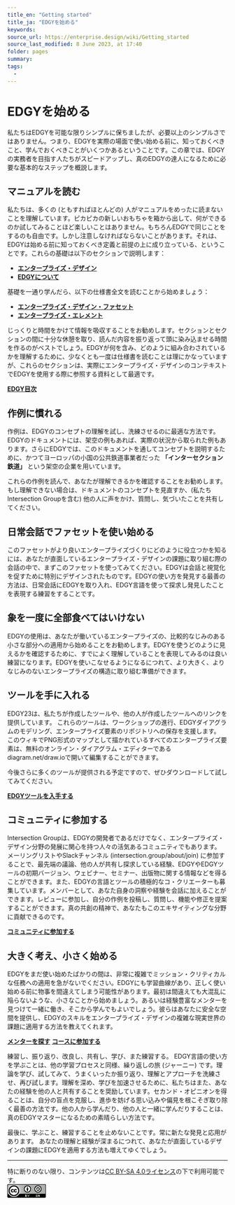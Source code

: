 ```yaml
---
title_en: "Getting started"
title_ja: "EDGYを始める"
keywords: 
source_url: https://enterprise.design/wiki/Getting_started
source_last_modified: 8 June 2023, at 17:40
folder: pages
summary:
tags: 
  - 
---
```

# EDGYを始める
私たちはEDGYを可能な限りシンプルに保ちましたが、必要以上のシンプルさではありません。つまり、EDGYを実際の場面で使い始める前に、知っておくべきこと、学んでおくべきことがいくつかあるということです。この章では、EDGYの実務者を目指す人たちがスピードアップし、真のEDGYの達人になるために必要な基本的なステップを概説します。

## マニュアルを読む
私たちは、多くの (ともすればほとんどの) 人がマニュアルをめったに読まないことを理解しています。ピカピカの新しいおもちゃを箱から出して、何ができるのか試してみることほど楽しいことはありません。もちろんEDGYで同じことをするのも自由です。しかし注意しなければならないことがあります。それは、EDGYは始める前に知っておくべき定義と前提の上に成り立っている、ということです。これらの基礎は以下のセクションで説明します：
- [**エンタープライズ・デザイン**](enterprise_design_ja.md)
- [**EDGYについて**](about_EDGY_ja.md)

基礎を一通り学んだら、以下の仕様書全文を読むことから始めましょう：
- [**エンタープライズ・デザイン・ファセット**](enterprise_design_facets_ja/enterprise_design_facets_ja.md)
- [**エンタープライズ・エレメント**](enterprise_elements_ja/enterprise_elements_ja.md)

じっくりと時間をかけて情報を吸収することをお勧めします。セクションとセクションの間に十分な休憩を取り、読んだ内容を振り返って頭に染み込ませる時間を作るのがベストでしょう。EDGYが何を含み、どのように組み合わされているかを理解するために、少なくとも一度は仕様書を読むことは理にかなっていますが、これらのセクションは、実際にエンタープライズ・デザインのコンテキストでEDGYを使用する際に参照する資料として最適です。

[**EDGY目次**](sitemap_ja.md)

## 作例に慣れる
作例は、EDGYのコンセプトの理解を試し、洗練させるのに最適な方法です。EDGYのドキュメントには、架空の例もあれば、実際の状況から取られた例もあります。さらにEDGYでは、このドキュメントを通してコンセプトを説明するために、かつてヨーロッパの小国の公共鉄道事業者だった **「インターセクション鉄道」** という架空の企業を用いています。

これらの作例を読んで、あなたが理解できるかを確認することをお勧めします。もし理解できない場合は、ドキュメントのコンセプトを見直すか、(私たちIntersection Groupを含む) 他の人に声をかけ、質問し、気づいたことを共有してください。

## 日常会話でファセットを使い始める
このファセットがより良いエンタープライズづくりにどのように役立つかを知るには、あなたが直面しているエンタープライズ・デザインの課題に取り組む際の会話の中で、まずこのファセットを使ってみてください。EDGYは会話と視覚化を促すために特別にデザインされたものです。EDGYの使い方を発見する最善の方法は、日常会話にEDGYを取り入れ、EDGY言語を使って探求し発見したことを表現する練習をすることです。

## 象を一度に全部食べてはいけない
EDGYの使用は、あなたが働いているエンタープライズの、比較的なじみのある小さな部分への適用から始めることをお勧めします。EDGYを使うどのように見えるかを確認するために、すでによく理解していることを表現してみるのは良い練習になります。EDGYを使いこなせるようになるにつれて、より大きく、よりなじみのないエンタープライズの構造に取り組む準備ができます。

## ツールを手に入れる
EDGY23は、私たちが作成したツールや、他の人が作成したツールへのリンクを提供しています。 これらのツールは、ワークショップの進行、EDGYダイアグラムのモデリング、エンタープライズ要素のリポジトリへの保存を支援します。 このウィキでPNG形式のマップとして描かれているすべてのエンタープライズ要素は、無料のオンライン・ダイアグラム・エディターであるdiagram.net/draw.ioで開いて編集することができます。

今後さらに多くのツールが提供される予定ですので、ぜひダウンロードして試してみてください。

[**EDGYツールを入手する**](/pages/tools_ja/tools_ja.md)

## コミュニティに参加する
Intersection Groupは、EDGYの開発者であるだけでなく、エンタープライズ・デザイン分野の発展に関心を持つ人々の活気あるコミュニティでもあります。 メーリングリストやSlackチャンネル (intersection.group/about/join) に参加することで、最先端の議論、他の人が共有し探求している経験、EDGYやEDGYツールの初期バージョン、ウェビナー、セミナー、出版物に関する情報などを得ることができます。また、EDGYの言語とツールの積極的なコ・クリエーターも募集しています。メンバーとして、あなた自身の洞察や経験を会話に加えることができます。レビューに参加し、自分の作例を投稿し、質問し、機能や修正を提案することができます。真の共創の精神で、あなたもこのエキサイティングな分野に貢献できるのです。

[**コミュニティに参加する**](https://intersection.group/about/join)

## 大きく考え、小さく始める
EDGYをまだ使い始めたばかりの間は、非常に複雑でミッション・クリティカルな任務への適用を急がないでください。EDGYにも学習曲線があり、正しく使い始める前に物事を間違えてしまう可能性があります。最初は間違えても大混乱に陥らないような、小さなことから始めましょう。あるいは経験豊富なメンターを見つけて一緒に働き、そこから学んでもよいでしょう。彼らはあなたに安全な空間を提供し、EDGYのスキルをエンタープライズ・デザインの複雑な現実世界の課題に適用する方法を教えてくれます。

[**メンターを探す**](https://intersection.group/learning/mentoring)
[**コースに参加する**](https://intersection.group/learning/intersection-academy)

練習し、振り返り、改良し、共有し、学び、また練習する。 EDGY言語の使い方を学ぶことは、他の学習プロセスと同様、繰り返しの旅 (ジャーニー) です。理論を学び、試してみて、うまくいったか振り返り、理解とアプローチを洗練させ、再び試します。理解を深め、学びを加速させるために、私たちはまた、あなたの経験を他の人と共有することを奨励しています。セカンド・オピニオンを得ることは、自分の盲点を克服し、進歩を妨げる思い込みや偏見を根こそぎ取り除く最善の方法です。他の人から学んだり、他の人と一緒に学んだりすることは、真のEDGYマスターになるための素晴らしい方法です。

最後に、学ぶこと、練習することを止めないことです。常に新たな発見と応用があります。 あなたの理解と経験が深まるにつれて、あなたが直面しているデザインの課題にEDGYを適用する方法も増えてゆくでしょう。

---
特に断りのない限り、コンテンツは[CC BY-SA 4.0ライセンス](/pages/license_ja.md)の下で利用可能です。
<br><a href="/pages/license_ja.md"> <img src="https://github.com/Yoshiyuki-iasa/EDGY23_ja/blob/main/media/cc.png?raw=true" alt="CC logo"></a>

